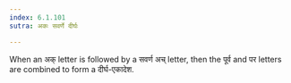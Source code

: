 ```yaml
---
index: 6.1.101
sutra: अकः सवर्णे दीर्घः

---
```

When an अक् letter is followed by a सवर्ण अच् letter, then the  पूर्व and पर letters are combined to form a दीर्घ-एकादेश. 